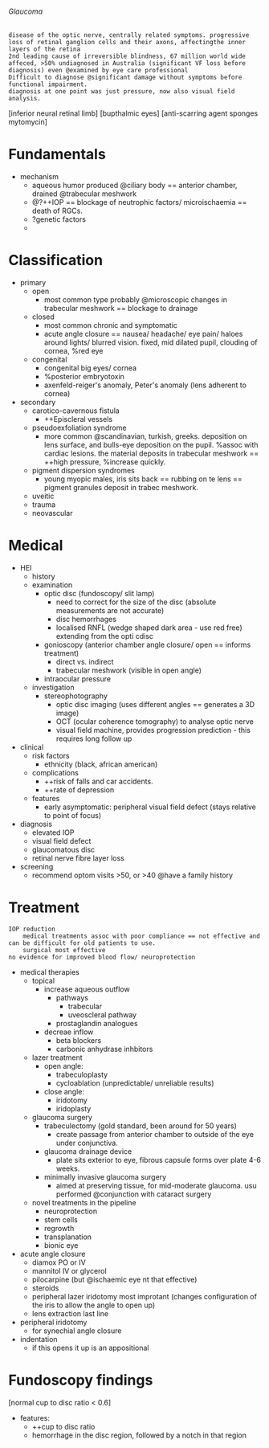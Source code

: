 ###### Glaucoma
    disease of the optic nerve, centrally related symptoms. progressive loss of retinal ganglion cells and their axons, affectingthe inner layers of the retina
    2nd leading cause of irreversible blindness, 67 million world wide affeced, >50% undiagnosed in Australia (significant VF loss before diagnosis) even @examined by eye care professional
    Difficult to diagnose @significant damage without symptoms before functional impairment.
    diagnosis at one point was just pressure, now also visual field analysis.
[inferior neural retinal limb]
[bupthalmic eyes]
[anti-scarring agent sponges mytomycin]

# Fundamentals
- mechanism
    + aqueous humor produced @ciliary body == anterior chamber, drained @trabecular meshwork
    + @?++IOP == blockage of neutrophic factors/ microischaemia == death of RGCs.
    + ?genetic factors
    + 

# Classification
- primary
    + open
        * most common type probably @microscopic changes in trabecular meshwork == blockage to drainage
    + closed
        * most common chronic and symptomatic
        * acute angle closure == nausea/ headache/ eye pain/ haloes around lights/ blurred vision. fixed, mid dilated pupil, clouding of cornea, %red eye
    + congenital
        * congenital big eyes/ cornea
        * %posterior embryotoxin
        * axenfeld-reiger's anomaly, Peter's anomaly (lens adherent to cornea)
- secondary
    + carotico-cavernous fistula
        * ++Episcleral vessels
    + pseudoexfoliation syndrome
        * more common @scandinavian, turkish, greeks. deposition on lens surface, and bulls-eye deposition on the pupil. %assoc with cardiac lesions. the material deposits in trabecular meshwork == ++high pressure, %increase quickly.
    + pigment dispersion syndromes
        * young myopic males, iris sits back == rubbing on te lens == pigment granules deposit in trabec meshwork.
    + uveitic
    + trauma 
    + neovascular

# Medical
- HEI
    + history
    + examination
        * optic disc (fundoscopy/ slit lamp)
            - need to correct for the size of the disc (absolute measurements are not accurate)
            - disc hemorrhages
            - localised RNFL (wedge shaped dark area - use red free) extending from the opti cdisc
        * gonioscopy (anterior chamber angle closure/ open == informs treatment)
            - direct vs. indirect
            - trabecular meshwork (visible in open angle)
        * intraocular pressure
    + investigation
        * stereophotography 
            - optic disc imaging (uses different angles == generates a 3D image)
            - OCT (ocular coherence tomography) to analyse optic nerve
            - visual field machine, provides progression prediction - this requires long follow up
- clinical
    + risk factors
        * ethnicity (black, african american)
    + complications
        * ++risk of falls and car accidents.
        * ++rate of depression
    + features
        * early asymptomatic: peripheral visual field defect (stays relative to point of focus)
- diagnosis
    + elevated IOP
    + visual field defect
    + glaucomatous disc
    + retinal nerve fibre layer loss
- screening
    + recommend optom visits >50, or >40 @have a family history


# Treatment
    IOP reduction
        medical treatments assoc with poor compliance == not effective and can be difficult for old patients to use. 
        surgical most effective
    no evidence for improved blood flow/ neuroprotection
- medical therapies 
    + topical
        * increase aqueous outflow
            - pathways
                + trabecular
                + uveoscleral pathway
            - prostaglandin analogues
        * decreae inflow
            - beta blockers
            - carbonic anhydrase inhbitors
    + lazer treatment
        * open angle:
            - trabeculoplasty
            - cycloablation (unpredictable/ unreliable results)
        * close angle:
            - iridotomy
            - iridoplasty
    + glaucoma surgery
        * trabeculectomy (gold standard, been around for 50 years)
            - create passage from anterior chamber to outside of the eye under conjunctiva. 
        * glaucoma drainage device  
            - plate sits exterior to eye, fibrous capsule forms over plate 4-6 weeks. 
        * minimally invasive glaucoma surgery   
            - aimed at preserving tissue, for mid-moderate glaucoma. usu performed @conjunction with cataract surgery
    + novel treatments in the pipeline
        * neuroprotection
        * stem cells
        * regrowth
        * transplanation 
        * bionic eye
- acute angle closure
    + diamox PO or IV
    + mannitol IV or glycerol
    + pilocarpine (but @ischaemic eye nt that effective)
    + steroids
    + peripheral lazer iridotomy most improtant (changes configuration of the iris to allow the angle to open up)
    + lens extraction last line
- peripheral iridotomy
    + for synechial angle closure
- indentation
    + if this opens it up is an appositional

# Fundoscopy findings
[normal cup to disc ratio < 0.6]
- features:
    + ++cup to disc ratio
    + hemorrhage in the disc region, followed by a notch in that region


